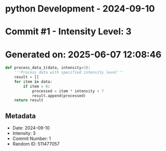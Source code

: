 ﻿# python Development - 2024-09-10
# Commit #1 - Intensity Level: 3
# Generated on: 2025-06-07 12:08:46
```python
def process_data_1(data, intensity=3):
    '''Process data with specified intensity level'''
    result = []
    for item in data:
        if item > 0:
            processed = item * intensity + 7
            result.append(processed)
    return result
```
## Metadata
- Date: 2024-09-10
- Intensity: 3
- Commit Number: 1
- Random ID: 511477057
